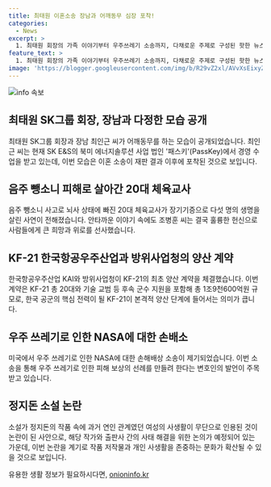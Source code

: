 ```yaml
---
title: 최태원 이혼소송 장남과 어깨동무 심장 포착!
categories:
  - News
excerpt: >
  1. 최태원 회장의 가족 이야기부터 우주쓰레기 소송까지, 다채로운 주제로 구성된 핫한 뉴스 모음 2. 최태원 SK그룹 회장과 장남의 다정한 모습이 공개되며 이혼 소송 이후 관심 집중 3. 음주 뺑소니 피해로 목숨을 잃은 체육교사의 감동적인 이야기와 더불어 KF-21 양산 계약, 우주쓰레기 소송 등 다양한 주제의 뉴스를 만나보세요.
feature_text: >
  1. 최태원 회장의 가족 이야기부터 우주쓰레기 소송까지, 다채로운 주제로 구성된 핫한 뉴스 모음 2. 최태원 SK그룹 회장과 장남의 다정한 모습이 공개되며 이혼 소송 이후 관심 집중 3. 음주 뺑소니 피해로 목숨을 잃은 체육교사의 감동적인 이야기와 더불어 KF-21 양산 계약, 우주쓰레기 소송 등 다양한 주제의 뉴스를 만나보세요.
image: 'https://blogger.googleusercontent.com/img/b/R29vZ2xl/AVvXsEixyZcFfHzMRdzZMjFBmAUKJYCLCGyLL1o632UiGVXcaFdKo_bkvkuCioo0uUKlGfBVcT3P84aROyZIXSBEx3Aw5nCQ3pTgDom1WDC4m8eifvWiAmWEEVb4x6G_l8C0QH225ldMjyaFvpxGEBGNO37VmDTDMHGhJPq73UglMfDca1-0aw/s1600/blogspot.png'
---
```


<p><img src="https://blogger.googleusercontent.com/img/b/R29vZ2xl/AVvXsEixyZcFfHzMRdzZMjFBmAUKJYCLCGyLL1o632UiGVXcaFdKo_bkvkuCioo0uUKlGfBVcT3P84aROyZIXSBEx3Aw5nCQ3pTgDom1WDC4m8eifvWiAmWEEVb4x6G_l8C0QH225ldMjyaFvpxGEBGNO37VmDTDMHGhJPq73UglMfDca1-0aw/s1600/blogspot.png" alt="info 속보" /></p>

<h2 data-ke-size="size26">최태원 SK그룹 회장, 장남과 다정한 모습 공개</h2>

<p data-ke-size="size16">최태원 SK그룹 회장과 장남 최인근 씨가 어깨동무를 하는 모습이 공개되었습니다. 최인근 씨는 현재 SK E&S의 북미 에너지솔루션 사업 법인 '패스키'(PassKey)에서 경영 수업을 받고 있는데, 이번 모습은 이혼 소송이 재판 결과 이후에 포착된 것으로 보입니다.</p>

<h2 data-ke-size="size26">음주 뺑소니 피해로 살아간 20대 체육교사</h2>

<p data-ke-size="size16">음주 뺑소니 사고로 뇌사 상태에 빠진 20대 체육교사가 장기기증으로 다섯 명의 생명을 살린 사연이 전해졌습니다. 안타까운 이야기 속에도 조병훈 씨는 결국 훌륭한 헌신으로 사람들에게 큰 희망과 위로를 선사했습니다.</p>

<h2 data-ke-size="size26">KF-21 한국항공우주산업과 방위사업청의 양산 계약</h2>

<p data-ke-size="size16">한국항공우주산업 KAI와 방위사업청이 KF-21의 최초 양산 계약을 체결했습니다. 이번 계약은 KF-21 총 20대와 기술 교범 등 후속 군수 지원을 포함해 총 1조9천600억원 규모로, 한국 공군의 핵심 전력이 될 KF-21이 본격적 양산 단계에 들어서는 의미가 큽니다.</p>

<h2 data-ke-size="size26">우주 쓰레기로 인한 NASA에 대한 손배소</h2>

<p data-ke-size="size16">미국에서 우주 쓰레기로 인한 NASA에 대한 손해배상 소송이 제기되었습니다. 이번 소송을 통해 우주 쓰레기로 인한 피해 보상의 선례를 만들려 한다는 변호인의 발언이 주목받고 있습니다.</p>

<h2 data-ke-size="size26">정지돈 소설 논란</h2>

<p data-ke-size="size16">소설가 정지돈의 작품 속에 과거 연인 관계였던 여성의 사생활이 무단으로 인용된 것이 논란이 된 사안으로, 해당 작가와 출판사 간의 사태 해결을 위한 논의가 예정되어 있는 가운데, 이번 논란을 계기로 작품 저작물과 개인 사생활을 존중하는 문화가 확산될 수 있을 것으로 보입니다.</p>
유용한 생활 정보가 필요하시다면, <a href="https://onioninfo.kr" rel="dofollow">onioninfo.kr</a>


